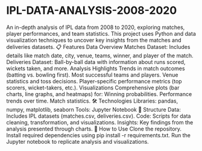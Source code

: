 # IPL-DATA-ANALYSIS-2008-2020
An in-depth analysis of IPL data from 2008 to 2020, exploring matches, player performances, and team statistics. This project uses Python and data visualization techniques to uncover key insights from the matches and deliveries datasets.
📋 Features
Data Overview
Matches Dataset:
Includes details like match date, city, venue, teams, winner, and player of the match.
Deliveries Dataset:
Ball-by-ball data with information about runs scored, wickets taken, and more.
Analysis Highlights
Trends in match outcomes (batting vs. bowling first).
Most successful teams and players.
Venue statistics and toss decisions.
Player-specific performance metrics (top scorers, wicket-takers, etc.).
Visualizations
Comprehensive plots (bar charts, line graphs, and heatmaps) for:
Winning probabilities.
Performance trends over time.
Match statistics.
🛠️ Technologies
Libraries: pandas, numpy, matplotlib, seaborn
Tools: Jupyter Notebook
📂 Structure
Data: Includes IPL datasets (matches.csv, deliveries.csv).
Code: Scripts for data cleaning, transformation, and visualizations.
Insights: Key findings from the analysis presented through charts.
🚀 How to Use
Clone the repository.
Install required dependencies using pip install -r requirements.txt.
Run the Jupyter notebook to replicate analysis and visualizations.
